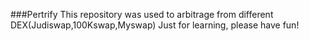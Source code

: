 ###Pertrify
This repository was used to arbitrage from different DEX(Judiswap,100Kswap,Myswap) 
Just for learning, please have fun!